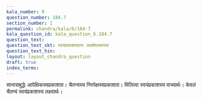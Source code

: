 ```yaml
---
kala_number: 9
question_number: 184.7
section_number: 1
permalink: chandra/kala/6/184-7
kala_question_id: kala_question_6.184.7
question_text: 
question_text_skt: स्वयंप्रकाशपदस्य अवशेषलक्षणता
question_text_hin: 
layout: layout_chandra_question
draft: true
index_terms:
---
```


<!-- skt-start -->
साभासबुद्धेः आपेक्षिकस्वप्रकाशता। चैतन्यस्य निरपेक्षस्वप्रकाशता। मिलित्वा स्वयंप्रकाशस्य वाच्यार्थः। केवलं चैतन्यं स्वयंप्रकाशस्य लक्ष्यार्थः।
<!-- skt-end -->

<!-- eng-start -->
<!-- eng-end -->

